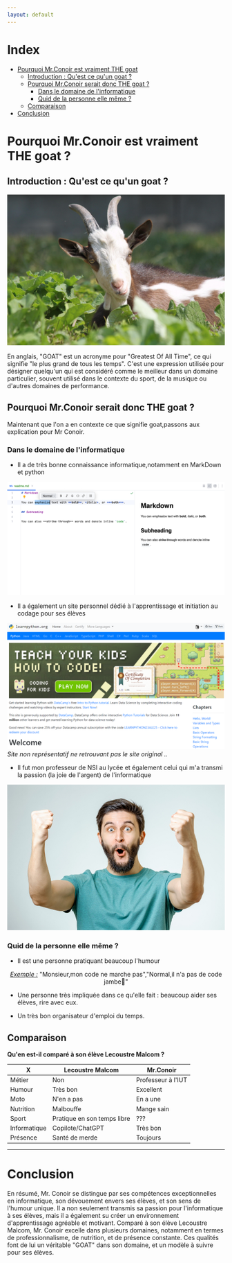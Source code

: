 ```yaml
---
layout: default
---
```


# Index

- [Pourquoi Mr.Conoir est vraiment THE goat](#pourquoi-mrconoir-est-vraiment-the-goat)
  - [Introduction : Qu'est ce qu'un goat ?](#quest-ce-quun-goat)
  - [Pourquoi Mr.Conoir serait donc THE goat ?](#pourquoi-mrconoir-serait-donc-the-goat-)
    - [Dans le domaine de l'informatique](#dans-le-domaine-de-linformatique)
    - [Quid de la personne elle même ?](#quid-de-la-personne-elle-même-)
  - [Comparaison](#comparaison)
- [Conclusion](#conclusion)

# Pourquoi Mr.Conoir est vraiment THE goat ?

## Introduction : Qu'est ce qu'un goat ?

![Goat](./assets/images/Goat.jpg)

En anglais, "GOAT" est un acronyme pour "Greatest Of All Time", ce qui signifie "le plus grand de tous les temps". C'est une expression utilisée pour désigner quelqu'un qui est considéré comme le meilleur dans un domaine particulier, souvent utilisé dans le contexte du sport, de la musique ou d'autres domaines de performance.

## Pourquoi Mr.Conoir serait donc THE goat ?

Maintenant que l'on a en contexte ce que signifie goat,passons aux explication pour Mr Conoir.

### Dans le domaine de l'informatique

- Il a de très bonne connaissance informatique,notamment en MarkDown et python

![MarkDown](./assets/images/Mk.png)

- Il a également un site personnel dédié à l'apprentissage et initiation au codage pour ses élèves

![Python](./assets/images/Python.png)
*Site non représentatif ne retrouvant pas le site original ..*

- Il fut mon professeur de NSI au lycée et également celui qui m'a transmi la passion (la joie de l'argent) de l'informatique

![Happy](./assets/images/Happy.jpg)

### Quid de la personne elle même ?

- Il est une personne pratiquant beaucoup l'humour

<div style="text-align: center;">
  <p><em><u>Exemple :</u></em> "Monsieur,mon code ne marche pas","Normal,il n'a pas de code jambe🥁"</p>
</div>

- Une personne très impliquée dans ce qu'elle fait : beaucoup aider ses élèves, rire avec eux.

- Un très bon organisateur d'emploi du temps.

## Comparaison
**Qu'en est-il comparé à son élève Lecoustre Malcom ?**

| X  	|   Lecoustre Malcom	|   Mr.Conoir	|
|---	|---	|---	|
|  Métier 	|   Non	|   Professeur à l'IUT	|
|   Humour	|   Très bon	|   Excellent	|
|   Moto	|   N'en a pas	|   En a une	|
|   Nutrition	|   Malbouffe	|   Mange sain	|
|   Sport	|   Pratique en son temps libre	|   ???	|
|   Informatique	|   Copilote/ChatGPT	|   Très bon	|
|   Présence	|   Santé de merde	|   Toujours	|

- - -

# Conclusion

En résumé, Mr. Conoir se distingue par ses compétences exceptionnelles en informatique, son dévouement envers ses élèves, et son sens de l'humour unique. Il a non seulement transmis sa passion pour l'informatique à ses élèves, mais il a également su créer un environnement d'apprentissage agréable et motivant. Comparé à son élève Lecoustre Malcom, Mr. Conoir excelle dans plusieurs domaines, notamment en termes de professionnalisme, de nutrition, et de présence constante. Ces qualités font de lui un véritable "GOAT" dans son domaine, et un modèle à suivre pour ses élèves.